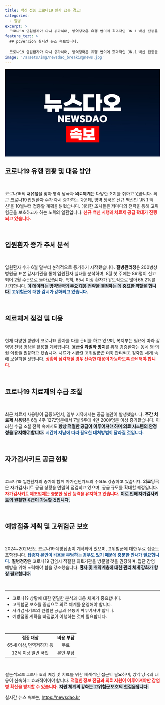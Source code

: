 ```yaml
---
title: 백신 접종 코로나19 환자 급증 경고!
categories:
  - 질병
excerpt: >
  코로나19 입원환자가 다시 증가하며, 방역당국은 유행 변이에 효과적인 JN.1 백신 접종을 10월부터 실시한다고 발표했다. 치료제 공급량을 확대하며 고위험군 보호에 나서고, 자가검사키트 수요도 급증하고 있다.
feature_text: >
  ## pcversion 실시간 뉴스 속보입니다.

  코로나19 입원환자가 다시 증가하며, 방역당국은 유행 변이에 효과적인 JN.1 백신 접종을 10월부터 실시한다고 발표했다. 치료제 공급량을 확대하며 고위험군 보호에 나서고, 자가검사키트 수요도 급증하고 있다.
image: '/assets/img/newsdao_breakingnews.jpg'
---
```


<p><img src="/assets/img/newsdao_breakingnews.jpg" alt="pcversion 속보" /></p>

<h2 data-ke-size="size26">코로나19 유행 현황 및 대응 방안</h2>

<p data-ke-size="size16">&nbsp;</p>

<p>코로나19의 <b>재유행</b>을 맞아 방역 당국과 <b>의료체계</b>는 다양한 조치를 취하고 있습니다. 최근 코로나19 입원환자 수가 다시 증가하는 가운데, 방역 당국은 신규 백신인 ‘JN.1 백신’을 10월부터 접종할 계획을 밝혔습니다. 이러한 조치들은 저마다의 전략을 통해 고위험군을 보호하고자 하는 노력의 일환입니다. <b><span style="color: #ee2323;">신규 백신 시행과 치료제 공급 확대가 진행되고 있습니다.</span></b> </p>

<p data-ke-size="size16">&nbsp;</p>

<h2 data-ke-size="size26">입원환자 증가 추세 분석</h2>

<p data-ke-size="size16">&nbsp;</p>

<p>입원환자 수가 6월 말부터 본격적으로 증가하기 시작했습니다. <b>질병관리청</b>은 200병상 병원급 표본 감시기관을 통해 입원환자 실태를 분석하며, 8월 첫 주에는 861명이 신고되어 2월 수준으로 돌아갔습니다. 특히, 65세 이상 환자가 압도적으로 많아 65.2%를 차지합니다. <b><span style="background-color: #21538527;">이 데이터는 방역당국의 주요 대응 전략을 결정하는 데 중요한 역할을 합니다.</span></b> <b><span style="color: #1a5490;">고위험군에 대한 감시가 강화되고 있습니다.</span></b></p>

<p data-ke-size="size16">&nbsp;</p>

<h2 data-ke-size="size26">의료체계 점검 및 대응</h2>

<p data-ke-size="size16">&nbsp;</p>

<p>현재 다양한 병원이 코로나19 환자를 다룰 준비를 하고 있으며, 복지부는 필요에 따라 감염병 전담 병상을 활용할 계획입니다. <b>응급실 과밀화 방지</b>를 위해 경증환자는 동네 병·의원 이용을 권장하고 있습니다. 치료가 시급한 고위험군은 더욱 관리되고 강화된 체계 속에 보살펴질 것입니다. <b><span style="color: #ee2323;"> 상황이 심각해질 경우 신속한 대응이 가능하도록 준비해야 합니다.</span></b></p>

<p data-ke-size="size16">&nbsp;</p>

<h2 data-ke-size="size26">코로나19 치료제의 수급 조절</h2>

<p data-ke-size="size16">&nbsp;</p>

<p>최근 치료제 사용량이 급증하면서, 일부 지역에서는 공급 불안이 발생했습니다. <b>주간 치료제 사용량</b>은 6월 4주 1272명분에서 7월 5주에 4만 2000명분 이상 증가했습니다. 이러한 수급 조절 전략 속에서도 <b><span style="background-color: #21538527;">항상 적절한 공급이 이루어져야 하며 의료 시스템의 안정성을 유지해야 합니다.</span></b> <b><span style="color: #1a5490;">시간이 지남에 따라 필요한 대처방법이 달라질 것입니다.</span></b></p>

<p data-ke-size="size16">&nbsp;</p>

<h2 data-ke-size="size26">자가검사키트 공급 현황</h2>

<p data-ke-size="size16">&nbsp;</p>

<p>코로나19 입원환자의 증가와 함께 자가진단키트의 수요도 상승하고 있습니다. <b>의료당국</b>은 자가검사키트 공급 상황을 면밀히 점검하고 있으며, 공급 규모를 확대할 예정입니다. <b><span style="color: #ee2323;">자가검사키트 제조업체는 충분한 생산 능력을 유지하고 있습니다.</span></b> <b><span style="background-color: #21538527;">이로 인해 자가검사키트의 원활한 공급이 가능할 것입니다.</span></b> </p>

<p data-ke-size="size16">&nbsp;</p>

<h2 data-ke-size="size26">예방접종 계획 및 고위험군 보호</h2>

<p data-ke-size="size16">&nbsp;</p>

<p>2024~2025년도 코로나19 예방접종이 계획되어 있으며, 고위험군에 대한 무료 접종도 포함됩니다. <b><span style="color: #1a5490;">접종자 본인이 비용을 부담하는 경우도 있기 때문에 충분한 안내가 필요합니다.</span></b> <b>질병청장</b>은 코로나19 감염시 적절한 의료기관을 방문할 것을 권장하며, 집단 감염 예방을 위해 노력해야 함을 강조했습니다. <b><span style="background-color: #21538527;">환자 및 취약계층에 대한 관리 체계 강화가 항상 필요합니다.</span></b></p>

<p data-ke-size="size16">&nbsp;</p>

<hr>

<ul>
    <li>코로나19 상황에 대한 면밀한 분석과 대응 체계가 중요합니다.</li>
    <li>고위험군 보호를 중심으로 의료 체계를 운영해야 합니다.</li>
    <li>자가검사키트의 원활한 공급과 유통이 이루어져야 합니다.</li>
    <li>예방접종 계획을 빠짐없이 이행하는 것이 필요합니다.</li>
</ul>

<p data-ke-size="size16">&nbsp;</p>

<table style="width: 100%;">
    <tr>
        <td style="text-align: center; height: 17px;"><b>접종 대상</b></td>
        <td style="text-align: center; height: 17px;"><b>비용 부담</b></td>
    </tr>
    <tr>
        <td style="text-align: center; height: 17px;">65세 이상, 면역저하자 등</td>
        <td style="text-align: center; height: 17px;">무료</td>
    </tr>
    <tr>
        <td style="text-align: center; height: 17px;">12세 이상 일반 국민</td>
        <td style="text-align: center; height: 17px;">본인 부담</td>
    </tr>
</table>

<p data-ke-size="size16">&nbsp;</p>

<p>결론적으로 코로나19의 예방 및 치료를 위한 체계적인 접근이 필요하며, 방역 당국의 대응이 신속하고 효과적이어야 합니다. <b><span style="color: #ee2323;">적절한 정보 전달과 의료 지원이 이루어져야만 감염병 확산을 방지할 수 있습니다.</span></b> <b><span style="background-color: #21538527;">지원 체계의 강화는 고위험군 보호의 첫걸음입니다.</span></b></p>
실시간 뉴스 속보는, <a href="https://newsdao.kr" rel="dofollow">https://newsdao.kr</a>


